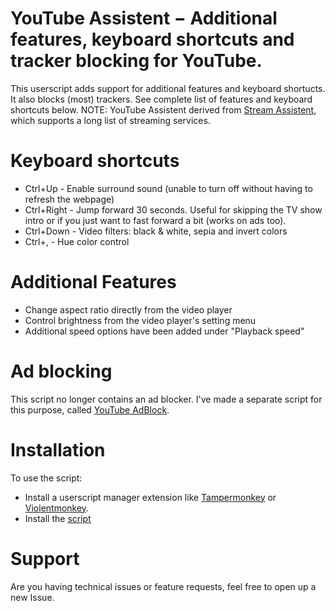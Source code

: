 # YouTube Assistent − Additional features, keyboard shortcuts and tracker blocking for YouTube.

This userscript adds support for additional features and keyboard shortucts. It also blocks (most) trackers.
See complete list of features and keyboard shortcuts below.
NOTE: YouTube Assistent derived from [Stream Assistent](https://github.com/CHJ85/Stream-Assistent), which supports a long list of streaming services.

# Keyboard shortcuts
 - Ctrl+Up - Enable surround sound (unable to turn off without having to refresh the webpage)
 - Ctrl+Right - Jump forward 30 seconds. Useful for skipping the TV show intro or if you just want to fast forward a bit (works on ads too).
 - Ctrl+Down - Video filters: black & white, sepia and invert colors
 - Ctrl+, - Hue color control
# Additional Features
 - Change aspect ratio directly from the video player
 - Control brightness from the video player's setting menu
 - Additional speed options have been added under "Playback speed"
# Ad blocking
This script no longer contains an ad blocker. I've made a separate script for this purpose, called [YouTube AdBlock](https://github.com/CHJ85/YT-AdBlock). 
# Installation
To use the script:
 - Install a userscript manager extension like [Tampermonkey](https://www.tampermonkey.net/) or [Violentmonkey](https://violentmonkey.github.io/).
 - Install the [script](https://github.com/chj85/YouTube-Assistent/raw/main/main.user.js)
# Support
Are you having technical issues or feature requests, feel free to open up a new Issue.
